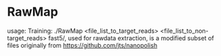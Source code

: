 # RawMap
usage:
Training:
./RawMap <file_list_to_target_reads> <file_list_to_non-target_reads>
fast5/, used for rawdata extraction, is a modified subset of  files originally from https://github.com/jts/nanopolish

